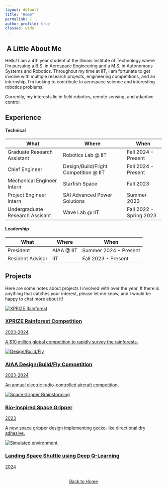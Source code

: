 ```yaml
---
layout: default
title: "Home"
permalink: /
author_profile: true
classes: wide
---
```


##  A Little About Me

Hello! I am a 4th year student at the Illinois Institute of Technology where I’m pursuing a B.S. in Aerospace Engineering and a M.S. in Autonomous Systems and Robotics. Throughout my time at IIT, I am fortunate to get involve with multiple research projects, engineering competitions, and an internship. I’m looking to contribute to aerospace science and interesting robotics problems!

Currently, my interests lie in field robotics, remote sensing, and adaptive control.

## Experience

#### Technical

| What                            | Where                                 | When                     |
| ------------------------------- | ------------------------------------- | ------------------------ |
| Graduate Research Assistant     | Robotics Lab @ IIT                    | Fall 2024 - Present    |
| Chief Engineer                  | Design/Build/Flight Competition @ IIT | Fall 2024 - Present      |
| Mechanical Engineer Intern      | Starfish Space                        | Fall 2023                |
| Project Engineer Intern         | SAI Advanced Power Solutions          | Summer 2023              |
| Undergraduate Research Assisant | Wave Lab @ IIT                        | Fall 2022 - Spring 2023 |

#### Leadership

| What             | Where      | When                  |
| ---------------- | ---------- | --------------------- |
| President        | AIAA @ IIT | Summer 2024 - Present |
| Resident Advisor | IIT        | Fall 2023 - Present   |

## Projects

Here are some notes about projects I involved with over the year. If there is anything that catches your interest, please let me know, and I would be happy to chat more about it!

<div class="container">
  <div class="row">
    <!-- Projects Box -->
    <div class="col-md-6">
      <a href="{{ site.baseurl }}/xprize/">
        <div class="box">
          <div class="box-image">
            <img src="{{ site.baseurl }}/assets/images/xprize_6.JPG" alt="XPRIZE Rainforest" style="max-height: 300px">
          </div>
          <div class="box-content">
            <h3>XPRIZE Rainforest Competition</h3>
            <p>2023-2024</p>
            <p>A $10 million global competition to rapidly survey the rainforests.</p>
          </div>
        </div>
      </a>
    </div>
  </div>
</div>
<!-- <a href="{{ site.baseurl }}/xprize/"> -->

<!-- <div style="text-align: center; margin-bottom: 30px;">
  <img src="{{ site.baseurl }}/assets/images/xprize_6.JPG" alt="XPRIZE Rainforest" style="max-width: 100%; height: auto; border-radius: 15px; box-shadow: 0 5px 15px rgba(0, 0, 0, 0.1);">
</div> -->

<div class="container">
  <div class="row">
    <!-- Projects Box -->
    <div class="col-md-6">
      <a href="{{ site.baseurl }}/dbf/">
        <div class="box">
          <div class="box-image">
            <img src="{{ site.baseurl }}/assets/images/dbf_4.jpg" alt="Design/Build/Fly" style="max-height: 300px">
          </div>
          <div class="box-content">
            <h3>AIAA Design/Build/Fly Competition</h3>
            <p>2023-2024</p>
            <p>An annual electric radio-controlled aircraft competition.</p>
          </div>
        </div>
      </a>
    </div>
  </div>
</div>

<div class="container">
  <div class="row">
    <!-- Projects Box -->
    <div class="col-md-6">
      <a href="{{ site.baseurl }}/gripper/">
        <div class="box">
          <div class="box-image">
            <img src="{{ site.baseurl }}/assets/images/gecko_gripper-sketches.jpg" alt="Space Gripper Brainstorming" style="max-height: 300px">
          </div>
          <div class="box-content">
            <h3>Bio-inspired Space Gripper</h3>
            <p>2023</p>
            <p>A new space gripper design implementing gecko-like directional dry adhesive.</p>
          </div>
        </div>
      </a>
    </div>
  </div>
</div>

<div class="container">
  <div class="row">
    <!-- Projects Box -->
    <div class="col-md-6">
      <a href="{{ site.baseurl }}/moon-landing/">
        <div class="box">
          <div class="box-image">
            <img src="{{ site.baseurl }}/assets/images/moon-landing_environment.png" alt="Simulated environment." style="max-height: 300px">
          </div>
          <div class="box-content">
            <h3>Landing Space Shuttle using Deep Q-Learning</h3>
            <p>2024</p>
            <p></p>
          </div>
        </div>
      </a>
    </div>
  </div>
</div>

<div style="text-align: center; margin-top: 30px;">
  <a href="{{ site.baseurl }}/" class="btn btn-home">Back to Home</a>
</div>
